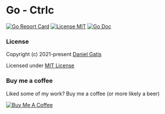# Go - Ctrlc

[![Go Report Card](https://goreportcard.com/badge/github.com/danielgatis/go-ctrlc?style=flat-square)](https://goreportcard.com/report/github.com/danielgatis/go-ctrlc)
[![License MIT](https://img.shields.io/badge/license-MIT-blue.svg)](https://raw.githubusercontent.com/danielgatis/go-ctrlc/master/LICENSE)
[![Go Doc](https://img.shields.io/badge/godoc-reference-blue.svg?style=flat-square)](https://godoc.org/github.com/danielgatis/go-ctrlc)

### License

Copyright (c) 2021-present [Daniel Gatis](https://github.com/danielgatis)

Licensed under [MIT License](./LICENSE)

### Buy me a coffee

Liked some of my work? Buy me a coffee (or more likely a beer)

<a href="https://www.buymeacoffee.com/danielgatis" target="_blank"><img src="https://bmc-cdn.nyc3.digitaloceanspaces.com/BMC-button-images/custom_images/orange_img.png" alt="Buy Me A Coffee" style="height: auto !important;width: auto !important;"></a>
